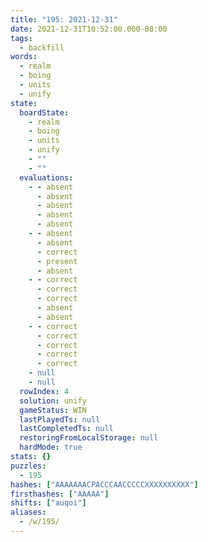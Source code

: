 ```yaml
---
title: "195: 2021-12-31"
date: 2021-12-31T10:52:00.000-08:00
tags:
  - backfill
words:
  - realm
  - boing
  - units
  - unify
state:
  boardState:
    - realm
    - boing
    - units
    - unify
    - ""
    - ""
  evaluations:
    - - absent
      - absent
      - absent
      - absent
      - absent
    - - absent
      - absent
      - correct
      - present
      - absent
    - - correct
      - correct
      - correct
      - absent
      - absent
    - - correct
      - correct
      - correct
      - correct
      - correct
    - null
    - null
  rowIndex: 4
  solution: unify
  gameStatus: WIN
  lastPlayedTs: null
  lastCompletedTs: null
  restoringFromLocalStorage: null
  hardMode: true
stats: {}
puzzles:
  - 195
hashes: ["AAAAAAACPACCCAACCCCCXXXXXXXXXX"]
firsthashes: ["AAAAA"]
shifts: ["auqoi"]
aliases:
  - /w/195/
---
```

<!-- more -->
